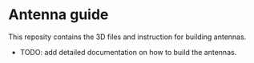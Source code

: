 # Antenna guide

This reposity contains the 3D files and instruction for building antennas.

- TODO: add detailed documentation on how to build the antennas.
